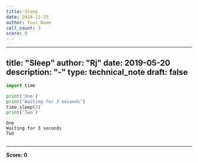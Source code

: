 ```yaml
---
title: Sleep
date: 2024-11-25
author: Your Name
cell_count: 3
score: 0
---
```


---
title: "Sleep"
author: "Rj"
date: 2019-05-20
description: "-"
type: technical_note
draft: false
---

```python
import time

print('One')
print('Waiting for 3 seconds')
time.sleep(3)
print('Two')
```

    One
    Waiting for 3 seconds
    Two



```python

```


---
**Score: 0**
